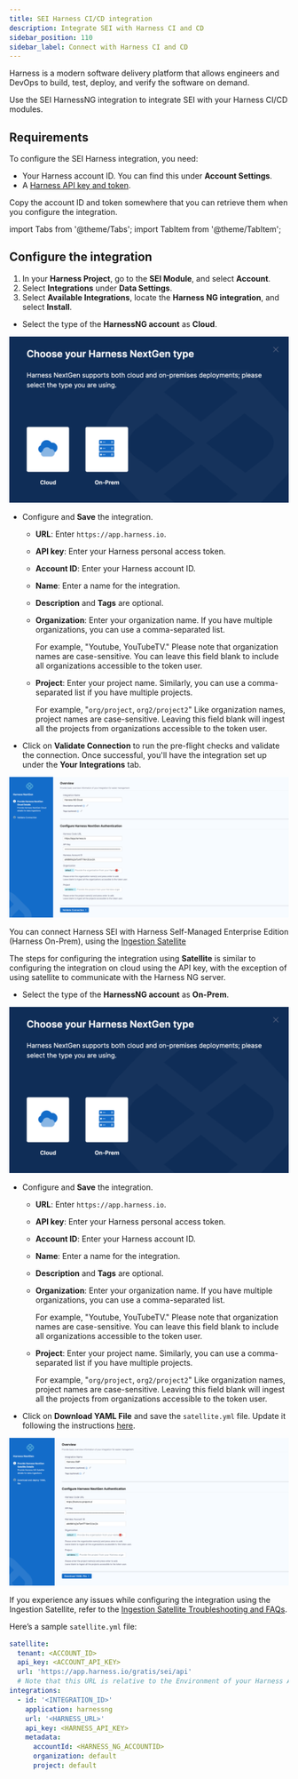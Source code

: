 ```yaml
---
title: SEI Harness CI/CD integration
description: Integrate SEI with Harness CI and CD
sidebar_position: 110
sidebar_label: Connect with Harness CI and CD
---
```


Harness is a modern software delivery platform that allows engineers and DevOps to build, test, deploy, and verify the software on demand.

Use the SEI HarnessNG integration to integrate SEI with your Harness CI/CD modules.

## Requirements

To configure the SEI Harness integration, you need:

* Your Harness account ID. You can find this under **Account Settings**.
* A [Harness API key and token](/docs/platform/automation/api/add-and-manage-api-keys).

Copy the account ID and token somewhere that you can retrieve them when you configure the integration.

import Tabs from '@theme/Tabs';
import TabItem from '@theme/TabItem';

## Configure the integration

1. In your **Harness Project**, go to the **SEI Module**, and select **Account**.
2. Select **Integrations** under **Data Settings**.
3. Select **Available Integrations**, locate the **Harness NG integration**, and select **Install**.

<Tabs>
  <TabItem value="cloud" label="Cloud" default>

* Select the type of the **HarnessNG account** as **Cloud**.

![](../static/harnessng-1.png)

* Configure and **Save** the integration.
   * **URL**: Enter `https://app.harness.io`.
   * **API key**: Enter your Harness personal access token.
   * **Account ID**: Enter your Harness account ID.
   * **Name**: Enter a name for the integration.
   * **Description** and **Tags** are optional.
   * **Organization**: Enter your organization name. If you have multiple organizations, you can use a comma-separated list.
     
     For example, "Youtube, YouTubeTV." Please note that organization names are case-sensitive. You can leave this field blank to include all organizations accessible to the token user.
   * **Project**: Enter your project name. Similarly, you can use a comma-separated list if you have multiple projects.
     
     For example, "`org/project`, `org2/project2`" Like organization names, project names are case-sensitive. Leaving this field blank will ingest all the projects from organizations accessible to the token user.
* Click on **Validate Connection** to run the pre-flight checks and validate the connection. Once successful, you'll have the integration set up under the **Your Integrations** tab.

![](../static/harnessng-2.png)

</TabItem>

<TabItem value="harness-smp" label="Harness Self-Managed Enterprise Edition">

You can connect Harness SEI with Harness Self-Managed Enterprise Edition (Harness On-Prem), using the [Ingestion Satellite](/docs/software-engineering-insights/sei-ingestion-satellite/run-the-satellite-container)

The steps for configuring the integration using **Satellite** is similar to configuring the integration on cloud using the API key, with the exception of using satellite to communicate with the Harness NG server.

* Select the type of the **HarnessNG account** as **On-Prem**.

![](../static/harnessng-1.png)

* Configure and **Save** the integration.
   * **URL**: Enter `https://app.harness.io`.
   * **API key**: Enter your Harness personal access token.
   * **Account ID**: Enter your Harness account ID.
   * **Name**: Enter a name for the integration.
   * **Description** and **Tags** are optional.
   * **Organization**: Enter your organization name. If you have multiple organizations, you can use a comma-separated list.
     
     For example, "Youtube, YouTubeTV." Please note that organization names are case-sensitive. You can leave this field blank to include all organizations accessible to the token user.
   * **Project**: Enter your project name. Similarly, you can use a comma-separated list if you have multiple projects.
     
     For example, "`org/project`, `org2/project2`" Like organization names, project names are case-sensitive. Leaving this field blank will ingest all the projects from organizations accessible to the token user.
* Click on **Download YAML File** and save the `satellite.yml` file. Update it following the instructions [here](/docs/software-engineering-insights/sei-ingestion-satellite/satellite-overview).

![](../static/harnessng-3.png)

If you experience any issues while configuring the integration using the Ingestion Satellite, refer to the [Ingestion Satellite Troubleshooting and FAQs](/docs/software-engineering-insights/sei-ingestion-satellite/satellite-troubleshooting-and-faqs).

Here’s a sample `satellite.yml` file:

```yaml
satellite:
  tenant: <ACCOUNT_ID>
  api_key: <ACCOUNT_API_KEY>
  url: 'https://app.harness.io/gratis/sei/api'
  # Note that this URL is relative to the Environment of your Harness Account.
integrations:
  - id: '<INTEGRATION_ID>'
    application: harnessng
    url: '<HARNESS_URL>'
    api_key: <HARNESS_API_KEY>
    metadata:
      accountId: <HARNESS_NG_ACCOUNTID>
      organization: default
      project: default

```

</TabItem>
</Tabs>

